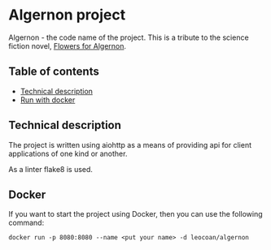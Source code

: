 # Algernon project

Algernon - the code name of the project. This is a tribute to the science fiction novel, [Flowers for Algernon](https://en.wikipedia.org/wiki/Flowers_for_Algernon).

## Table of contents

* [Technical description](#technical-description)
* [Run with docker](#docker)

## Technical description

The project is written using aiohttp as a means of providing api for client applications of one kind or another.

As a linter flake8 is used.

## Docker

If you want to start the project using Docker, then you can use the following command:

```docker run -p 8080:8080 --name <put your name> -d leocoan/algernon```
